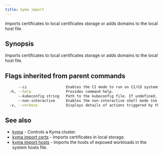 ```yaml
---
title: kyma import
---
```


Imports certificates to local certificates storage or adds domains to the local host file.

## Synopsis

Imports certificates to local certificates storage or adds domains to the local host file.

## Flags inherited from parent commands

```bash
      --ci                  Enables the CI mode to run on CI/CD systems. It avoids any user interaction (such as no dialog prompts) and ensures that logs are formatted properly in log files (such as no spinners for CLI steps).
  -h, --help                Provides command help.
      --kubeconfig string   Path to the kubeconfig file. If undefined, Kyma CLI uses the KUBECONFIG environment variable, or falls back "/$HOME/.kube/config".
      --non-interactive     Enables the non-interactive shell mode (no colorized output, no spinner).
  -v, --verbose             Displays details of actions triggered by the command.
```

## See also

* [kyma](kyma.md)	 - Controls a Kyma cluster.
* [kyma import certs](kyma_import_certs.md)	 - Imports certificates in local storage.
* [kyma import hosts](kyma_import_hosts.md)	 - Imports the hosts of exposed workloads in the system hosts file.

